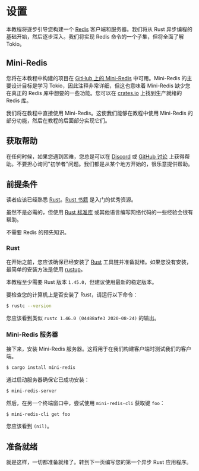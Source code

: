 # 设置

本教程将逐步引导您构建一个 [Redis] 客户端和服务器。我们将从 Rust 异步编程的基础开始，然后逐步深入。我们将实现 Redis 命令的一个子集，但将全面了解 Tokio。

## Mini-Redis

您将在本教程中构建的项目在 [GitHub 上的 Mini-Redis][mini-redis] 中可用。Mini-Redis 的主要设计目标是学习 Tokio，因此注释非常详细，但这也意味着 Mini-Redis 缺少您在真正的 Redis 库中想要的一些功能。您可以在 [crates.io](https://crates.io/) 上找到生产就绪的 Redis 库。

我们将在教程中直接使用 Mini-Redis。这使我们能够在教程中使用 Mini-Redis 的部分功能，然后在教程的后面部分实现它们。

## 获取帮助

在任何时候，如果您遇到困难，您总是可以在 [Discord] 或 [GitHub 讨论][disc] 上获得帮助。不要担心询问"初学者"问题。我们都是从某个地方开始的，很乐意提供帮助。

[discord]: https://discord.gg/tokio
[disc]: https://github.com/tokio-rs/tokio/discussions

## 前提条件

读者应该已经熟悉 [Rust]。[Rust 书籍][book] 是入门的优秀资源。

虽然不是必需的，但使用 [Rust 标准库][std] 或其他语言编写网络代码的一些经验会很有帮助。

不需要 Redis 的预先知识。

[rust]: https://rust-lang.org
[book]: https://doc.rust-lang.org/book/
[std]: https://doc.rust-lang.org/std/

### Rust

在开始之前，您应该确保已经安装了 [Rust][install-rust] 工具链并准备就绪。如果您没有安装，最简单的安装方法是使用 [rustup]。

本教程至少需要 Rust 版本 `1.45.0`，但建议使用最新的稳定版本。

要检查您的计算机上是否安装了 Rust，请运行以下命令：

```bash
$ rustc --version
```

您应该看到类似 `rustc 1.46.0 (04488afe3 2020-08-24)` 的输出。

### Mini-Redis 服务器

接下来，安装 Mini-Redis 服务器。这将用于在我们构建客户端时测试我们的客户端。

```bash
$ cargo install mini-redis
```

通过启动服务器确保它已成功安装：

```bash
$ mini-redis-server
```

然后，在另一个终端窗口中，尝试使用 `mini-redis-cli` 获取键 `foo`：

```bash
$ mini-redis-cli get foo
```

您应该看到 `(nil)`。

## 准备就绪

就是这样，一切都准备就绪了。转到下一页编写您的第一个异步 Rust 应用程序。

[redis]: https://redis.io
[mini-redis]: https://github.com/tokio-rs/mini-redis
[install-rust]: https://www.rust-lang.org/tools/install
[rustup]: https://rustup.rs/